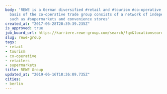 ```yaml
---
body: 'REWE is a German diversified #retail and #tourism #co-operative group. The
  basis of the co-operative trade group consists of a network of independent #retailers
  such as #supermarkets and convenience stores'
created_at: "2017-06-28T20:39:39.235Z"
is_approved: true
job_board_url: https://karriere.rewe-group.com/search/?q=&locationsearch=berlin
slug: rewe-group
tags:
- retail
- tourism
- co-operative
- retailers
- supermarkets
title: REWE Group
updated_at: "2019-06-16T10:36:09.735Z"
cities:
- berlin
---
```

